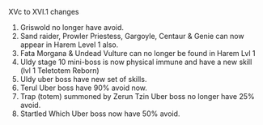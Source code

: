 XVc to XVI.1 changes
1. Griswold no longer have avoid.
2. Sand raider, Prowler Priestess, Gargoyle, Centaur & Genie can now appear in Harem Level 1 also.
3. Fata Morgana & Undead Vulture can no longer be found in Harem Lvl 1
4. Uldy stage 10 mini-boss is now physical immune and have a new skill (lvl 1 Teletotem Reborn)
5. Uldy uber boss have new set of skills.
6. Terul Uber boss have 90% avoid now.
7. Trap (totem) summoned by Zerun Tzin Uber boss no longer have 25% avoid.
8. Startled Which Uber boss now have 50% avoid.
